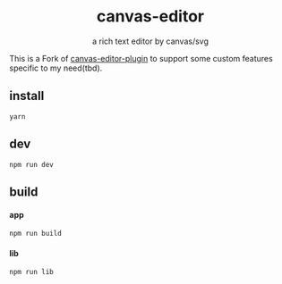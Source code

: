 <h1 align="center">canvas-editor</h1>

<p align="center"> a rich text editor by canvas/svg</p>

This is a Fork of [canvas-editor-plugin](https://github.com/Hufe921/canvas-editor-plugin) to support some custom features specific to my need(tbd).

## install

`yarn`

## dev

`npm run dev`

## build

#### app
`npm run build`

#### lib
`npm run lib`
